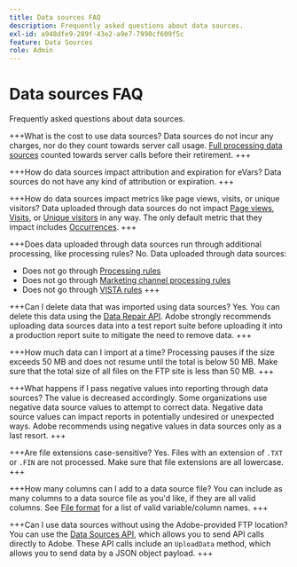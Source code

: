 ```yaml
---
title: Data sources FAQ
description: Frequently asked questions about data sources.
exl-id: a948dfe9-289f-43e2-a9e7-7990cf609f5c
feature: Data Sources
role: Admin
---
```

# Data sources FAQ

Frequently asked questions about data sources.

+++What is the cost to use data sources?
Data sources do not incur any charges, nor do they count towards server call usage. [Full processing data sources](full-processing-eol.md) counted towards server calls before their retirement.
+++

+++How do data sources impact attribution and expiration for eVars?
Data sources do not have any kind of attribution or expiration.
+++

+++How do data sources impact metrics like page views, visits, or unique visitors?
Data uploaded through data sources do not impact [Page views](/help/components/metrics/page-views.md), [Visits](/help/components/metrics/visits.md), or [Unique visitors](/help/components/metrics/unique-visitors.md) in any way. The only default metric that they impact includes [Occurrences](/help/components/metrics/occurrences.md).
+++

+++Does data uploaded through data sources run through additional processing, like processing rules?
No. Data uploaded through data sources:

* Does not go through [Processing rules](/help/admin/tools/manage-rs/edit-settings/general/processing-rules/pr-overview.md)
* Does not go through [Marketing channel processing rules](/help/admin/tools/manage-rs/edit-settings/marketing-channels/c-rules.md)
* Does not go through [VISTA rules](/help/technotes/vista.md)
+++

+++Can I delete data that was imported using data sources?
Yes. You can delete this data using the [Data Repair API](https://developer.adobe.com/analytics-apis/docs/2.0/guides/endpoints/data-repair/). Adobe strongly recommends uploading data sources data into a test report suite before uploading it into a production report suite to mitigate the need to remove data.
+++

+++How much data can I import at a time?
Processing pauses if the size exceeds 50 MB and does not resume until the total is below 50 MB. Make sure that the total size of all files on the FTP site is less than 50 MB.
+++

+++What happens if I pass negative values into reporting through data sources?
The value is decreased accordingly. Some organizations use negative data source values to attempt to correct data. Negative data source values can impact reports in potentially undesired or unexpected ways. Adobe recommends using negative values in data sources only as a last resort.
+++

+++Are file extensions case-sensitive?
Yes. Files with an extension of `.TXT` or `.FIN` are not processed. Make sure that file extensions are all lowercase.
+++

+++How many columns can I add to a data source file?
You can include as many columns to a data source file as you'd like, if they are all valid columns. See [File format](file-format.md) for a list of valid variable/column names.
+++

+++Can I use data sources without using the Adobe-provided FTP location?
You can use the [Data Sources API](https://developer.adobe.com/analytics-apis/docs/1.4/guides/data-sources/), which allows you to send API calls directly to Adobe. These API calls include an `UploadData` method, which allows you to send data by a JSON object payload.
+++
